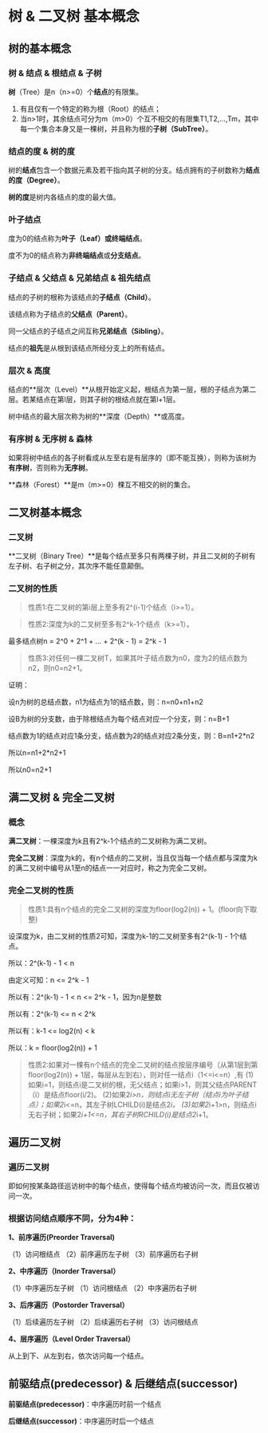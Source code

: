# 树 & 二叉树 基本概念

## 树的基本概念

### 树 & 结点 & 根结点 & 子树

**树**（Tree）是n（n>=0）个**结点**的有限集。

1. 有且仅有一个特定的称为根（Root）的结点；
2. 当n>1时，其余结点可分为m（m>0）个互不相交的有限集T1,T2,...,Tm，其中每一个集合本身又是一棵树，并且称为根的**子树（SubTree）**。

### 结点的度 & 树的度

树的**结点**包含一个数据元素及若干指向其子树的分支。结点拥有的子树数称为**结点的度（Degree）**。

**树的度**是树内各结点的度的最大值。

### 叶子结点

度为0的结点称为**叶子（Leaf）**或**终端结点**。

度不为0的结点称为**非终端结点**或**分支结点**。

### 子结点 & 父结点 & 兄弟结点 & 祖先结点

结点的子树的根称为该结点的**子结点（Child）**。

该结点称为子结点的**父结点（Parent）**。

同一父结点的子结点之间互称**兄弟结点（Sibling）**。

结点的**祖先**是从根到该结点所经分支上的所有结点。

### 层次 & 高度

结点的**层次（Level）**从根开始定义起，根结点为第一层，根的子结点为第二层。若某结点在第l层，则其子树的根结点就在第l+1层。

树中结点的最大层次称为树的**深度（Depth）**或高度。

### 有序树 & 无序树 & 森林

如果将树中结点的各子树看成从左至右是有层序的（即不能互换），则称为该树为**有序树**，否则称为**无序树**。

**森林（Forest）**是m（m>=0）棵互不相交的树的集合。

## 二叉树基本概念

### 二叉树

**二叉树（Binary Tree）**是每个结点至多只有两棵子树，并且二叉树的子树有左子树、右子树之分，其次序不能任意颠倒。

### 二叉树的性质

> 性质1:在二叉树的第i层上至多有2^(i-1)个结点（i>=1）。


> 性质2:深度为k的二叉树至多有2^k-1个结点（k>=1）。

最多结点树n = 2^0 + 2^1 + ... + 2^(k - 1) = 2^k - 1

> 性质3:对任何一棵二叉树T，如果其叶子结点数为n0，度为2的结点数为n2，则n0=n2+1。

证明：

设n为树的总结点数，n1为结点为1的结点数，则：n=n0+n1+n2

设B为树的分支数，由于除根结点为每个结点对应一个分支，则：n=B+1

结点数为1的结点对应1条分支，结点数为2的结点对应2条分支，则：B=n1+2*n2

所以n=n1+2*n2+1

所以n0=n2+1

## 满二叉树 & 完全二叉树

### 概念

**满二叉树**：一棵深度为k且有2^k-1个结点的二叉树称为满二叉树。

**完全二叉树**：深度为k的，有n个结点的二叉树，当且仅当每一个结点都与深度为k的满二叉树中编号从1至n的结点一一对应时，称之为完全二叉树。

### 完全二叉树的性质

> 性质1:具有n个结点的完全二叉树的深度为floor(log2(n)) + 1。(floor向下取整)

设深度为k，由二叉树的性质2可知，深度为k-1的二叉树至多有2^(k-1) - 1个结点。

所以：2^(k-1) - 1 < n

由定义可知：n <= 2^k - 1

所以有：2^(k-1) - 1 < n <= 2^k - 1，因为n是整数

所以有：2^(k-1) <= n < 2^k

所以有：k-1 <= log2(n) < k

所以：k = floor(log2(n)) + 1

> 性质2:如果对一棵有n个结点的完全二叉树的结点按层序编号（从第1层到第floor(log2(n)) + 1层，每层从左到右），则对任一结点i（1<=i<=n）,有
> (1)如果i=1，则结点i是二叉树的根，无父结点；如果i>1，则其父结点PARENT（i）是结点floor(i/2)。
> (2)如果2*i>n，则结点i无左子树（结点i为叶子结点）；如果2*i<=n，其左子树LCHILD(i)是结点2*i。
> (3)如果2*i+1>n，则结点i无右子树；如果2*i+1<=n，其右子树RCHILD(i)是结点2*i+1。

## 遍历二叉树

### 遍历二叉树

即如何按某条路径巡访树中的每个结点，使得每个结点均被访问一次，而且仅被访问一次。

### 根据访问结点顺序不同，分为4种：

**1、前序遍历(Preorder Traversal)**

（1）访问根结点
（2）前序遍历左子树
（3）前序遍历右子树

**2、中序遍历（Inorder Traversal）**

（1）中序遍历左子树
（1）访问根结点
（2）中序遍历右子树

**3、后序遍历（Postorder Traversal）**

（1）后续遍历左子树
（2）后续遍历右子树
（3）访问根结点

**4、层序遍历（Level Order Traversal）**

从上到下、从左到右，依次访问每一个结点。


## 前驱结点(predecessor) & 后继结点(successor)

**前驱结点(predecessor)**：中序遍历时前一个结点

**后继结点(successor)**：中序遍历时后一个结点






